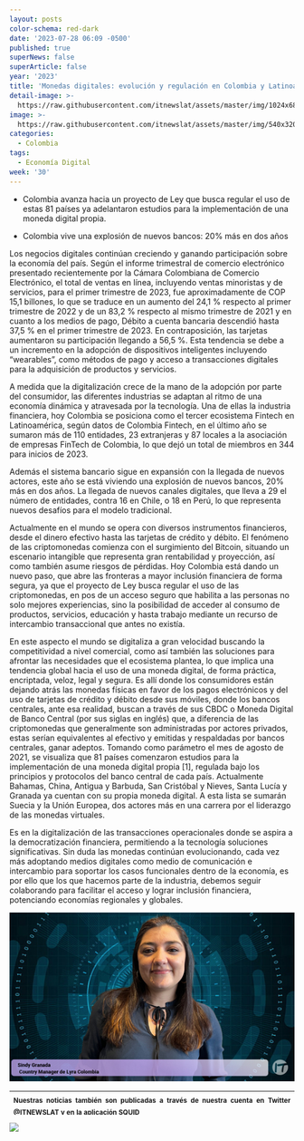 ```yaml
---
layout: posts
color-schema: red-dark
date: '2023-07-28 06:09 -0500'
published: true
superNews: false
superArticle: false
year: '2023'
title: 'Monedas digitales: evolución y regulación en Colombia y Latinoamérica'
detail-image: >-
  https://raw.githubusercontent.com/itnewslat/assets/master/img/1024x680/Sindy-Granada-g.jpg
image: >-
  https://raw.githubusercontent.com/itnewslat/assets/master/img/540x320/Sindy-Granada-p.jpg
categories:
  - Colombia
tags:
  - Economía Digital
week: '30'
---
```

- Colombia avanza hacia un proyecto de Ley que busca regular el uso de estas 81 países ya adelantaron estudios para la implementación de una moneda digital propia.

- Colombia vive una explosión de nuevos bancos: 20% más en dos años

Los negocios digitales continúan creciendo y ganando participación sobre la economía del país. Según el informe trimestral de comercio electrónico presentado recientemente por la Cámara Colombiana de Comercio Electrónico, el total de ventas en línea, incluyendo ventas minoristas y de servicios, para el primer trimestre de 2023, fue aproximadamente de COP 15,1 billones, lo que se traduce en un aumento del 24,1 % respecto al primer trimestre de 2022 y de un 83,2 % respecto al mismo trimestre de 2021 y en cuanto a los medios de pago, Débito a cuenta bancaria descendió hasta 37,5 % en el primer trimestre de 2023. En contraposición, las tarjetas aumentaron su participación llegando a 56,5 %. Esta tendencia se debe a un incremento en la adopción de dispositivos inteligentes incluyendo “wearables”, como métodos de pago y acceso a transacciones digitales para la adquisición de productos y servicios.

A medida que la digitalización crece de la mano de la adopción por parte del consumidor, las diferentes industrias se adaptan al ritmo de una economía dinámica y atravesada por la tecnología. Una de ellas la industria financiera, hoy Colombia se posiciona como el tercer ecosistema Fintech en Latinoamérica, según datos de Colombia Fintech, en el último año se sumaron más de 110 entidades, 23 extranjeras y 87 locales a la asociación de empresas FinTech de Colombia, lo que dejó un total de miembros en 344 para inicios de 2023.

Además el sistema bancario sigue en expansión con la llegada de nuevos actores, este año se está viviendo una explosión de nuevos bancos, 20% más en dos años. La llegada de nuevos canales digitales, que lleva a 29 el número de entidades, contra 16 en Chile, o 18 en Perú, lo que representa nuevos desafíos para el modelo tradicional. 

Actualmente en el mundo se opera con diversos instrumentos financieros, desde el dinero efectivo hasta las tarjetas de crédito y débito. El fenómeno de las criptomonedas comienza con el surgimiento del Bitcoin, situando un escenario intangible que representa gran rentabilidad y proyección, así como también asume riesgos de pérdidas. Hoy Colombia está dando un nuevo paso, que abre las fronteras a mayor inclusión financiera de forma segura, ya que el proyecto de Ley busca regular el uso de las criptomonedas, en pos de un acceso seguro que habilita a las personas no solo mejores experiencias, sino la posibilidad de acceder al consumo de productos, servicios, educación y hasta trabajo mediante un recurso de intercambio transaccional que antes no existía.

En este aspecto el mundo se digitaliza a gran velocidad buscando la competitividad a nivel comercial, como así también las soluciones para afrontar las necesidades que el ecosistema plantea, lo que implica una tendencia global hacia el uso de una moneda digital, de forma práctica, encriptada, veloz, legal y segura. Es allí donde los consumidores están dejando atrás las monedas físicas en favor de los pagos electrónicos y del uso de tarjetas de crédito y débito desde sus móviles, donde los bancos centrales, ante esa realidad, buscan a través de sus CBDC o Moneda Digital de Banco Central (por sus siglas en inglés) que, a diferencia de las criptomonedas que generalmente son administradas por actores privados, estas serían equivalentes al efectivo y emitidas y respaldadas por bancos centrales, ganar adeptos. Tomando como parámetro el mes de agosto de 2021, se visualiza que 81 países comenzaron estudios para la implementación de una moneda digital propia [1], regulada bajo los principios y protocolos del banco central de cada país. Actualmente Bahamas, China, Antigua y Barbuda, San Cristóbal y Nieves, Santa Lucía y Granada ya cuentan con su propia moneda digital. A esta lista se sumarán Suecia y la Unión Europea, dos actores más en una carrera por el liderazgo de las monedas virtuales. 

Es en la digitalización de las transacciones operacionales donde se aspira a la democratización financiera, permitiendo a la tecnología soluciones significativas.  Sin duda las monedas continúan evolucionando, cada vez más adoptando medios digitales como medio de comunicación e intercambio para soportar los casos funcionales dentro de la economía, es por ello que los que hacemos parte de la industria, debemos seguir colaborando para facilitar el acceso y lograr inclusión financiera, potenciando economías regionales y globales.
 
![](https://raw.githubusercontent.com/itnewslat/assets/master/img/540x320/Sindy-Granada-p.jpg)

<table style="height: 42px;" width="569">
<tbody>
<tr>
<td style="text-align: justify;"><sub><strong>Nuestras noticias también son publicadas a través de nuestra cuenta en Twitter <a href="https://twitter.com/itnewslat?lang=es">@ITNEWSLAT</a> y en la aplicación <a href="https://squidapp.co/en/">SQUID</a></strong></sub></td>
</tr>
</tbody>
</table>
<img src="https://tracker.metricool.com/c3po.jpg?hash=56f88a41e39ab42c063cc51676587a04"/>
